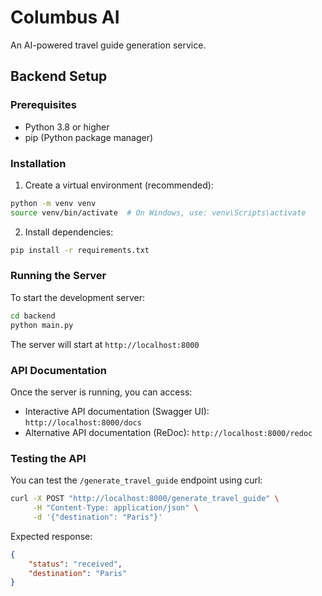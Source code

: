 # Columbus AI

An AI-powered travel guide generation service.

## Backend Setup

### Prerequisites
- Python 3.8 or higher
- pip (Python package manager)

### Installation

1. Create a virtual environment (recommended):
```bash
python -m venv venv
source venv/bin/activate  # On Windows, use: venv\Scripts\activate
```

2. Install dependencies:
```bash
pip install -r requirements.txt
```

### Running the Server

To start the development server:
```bash
cd backend
python main.py
```

The server will start at `http://localhost:8000`

### API Documentation

Once the server is running, you can access:
- Interactive API documentation (Swagger UI): `http://localhost:8000/docs`
- Alternative API documentation (ReDoc): `http://localhost:8000/redoc`

### Testing the API

You can test the `/generate_travel_guide` endpoint using curl:
```bash
curl -X POST "http://localhost:8000/generate_travel_guide" \
     -H "Content-Type: application/json" \
     -d '{"destination": "Paris"}'
```

Expected response:
```json
{
    "status": "received",
    "destination": "Paris"
}
``` 